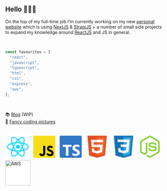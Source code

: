 ## Hello 🙋🏻‍♂️


On the top of my full-time job I’m currently working on my new <a href="https://www.jangana.dev" title="Visit jangana.dev" target="_blank">personal website</a>
 which is using <a href="https://nextjs.org/" title="Visit NextJS website" target="_blank">NextJS</a> & <a href="https://strapi.io/" title="Visit StrapiJS website" target="_blank">StrapiJS</a> + a number of small side projects to expand my knowledge around <a href="https://reactjs.org/" title="Visit ReactJS website" title="Visit ReactJS website" target="_blank">ReactJS</a> and JS in general.

<br>

```js
const favourites = [
  "react",
  "javascript",
  "typescript",
  "html",
  "css",
  "express",
  "aws",
]; 
```

<br>

📚 <a href="https://www.jangana.dev/blog" title="Visit jangana.dev" target="_blank">Blog</a> (WIP)<br>
📸 <a href="https://www.instagram.com/janganacode" title="Visit Instagram page" target="_blank">Fancy coding pictures</a>

<br>

<div>
  <img src="https://raw.githubusercontent.com/vscode-icons/vscode-icons/master/icons/file_type_reactjs.svg" title="ReactJS" width="80" height="80">
  <img src="https://raw.githubusercontent.com/vscode-icons/vscode-icons/master/icons/file_type_js_official.svg" title="JavaScript" width="80" height="80">
  <img src="https://raw.githubusercontent.com/vscode-icons/vscode-icons/master/icons/file_type_typescript_official.svg" title="TypeScript" width="80" height="80">
  <img src="https://raw.githubusercontent.com/vscode-icons/vscode-icons/master/icons/file_type_html.svg" title="HTML" width="80" height="80">
  <img src="https://raw.githubusercontent.com/vscode-icons/vscode-icons/master/icons/file_type_css.svg" title="CSS" width="80" height="80">
  <img src="https://raw.githubusercontent.com/vscode-icons/vscode-icons/master/icons/file_type_node.svg" title="NodeJS" width="80" height="80">
  <img src="https://upload.wikimedia.org/wikipedia/commons/9/93/Amazon_Web_Services_Logo.svg" title="AWS" width="80" height="80" style="background: #ffffff">
<div>
